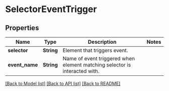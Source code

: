 # SelectorEventTrigger

## Properties

Name | Type | Description | Notes
------------ | ------------- | ------------- | -------------
**selector** | **String** | Element that triggers event. | 
**event_name** | **String** | Name of event triggered when element matching selector is interacted with. | 

[[Back to Model list]](../README.md#documentation-for-models) [[Back to API list]](../README.md#documentation-for-api-endpoints) [[Back to README]](../README.md)


